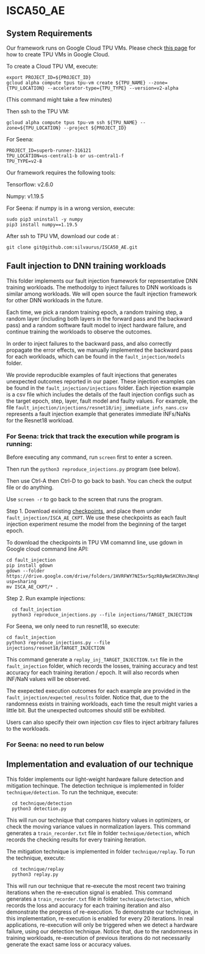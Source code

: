 # ISCA50_AE

## System Requirements

Our framework runs on Google Cloud TPU VMs.
Please check [this page](https://cloud.google.com/tpu/docs/users-guide-tpu-vm) for how to create TPU VMs in Google Cloud.

To create a Cloud TPU VM, execute:

```
export PROJECT_ID=${PROJECT_ID}
gcloud alpha compute tpus tpu-vm create ${TPU_NAME} --zone={TPU_LOCATION} --accelerator-type={TPU_TYPE} --version=v2-alpha
```
(This command might take a few minutes)

Then ssh to the TPU VM:

```
gcloud alpha compute tpus tpu-vm ssh ${TPU_NAME} --zone=${TPU_LOCATION} --project ${PROJECT_ID}
```

For Seena:
```
PROJECT_ID=superb-runner-316121
TPU_LOCATION=us-central1-b or us-central1-f
TPU_TYPE=v2-8
```


Our framework requires the following tools:

Tensorflow: v2.6.0

Numpy: v1.19.5

For Seena: if numpy is in a wrong version, execute:
```
sudo pip3 uninstall -y numpy
pip3 install numpy==1.19.5
```

After ssh to TPU VM, download our code at :
```
git clone git@github.com:silvaurus/ISCA50_AE.git
```

## Fault injection to DNN training workloads

This folder implements our fault injection framework for representative DNN training workloads. The methodolgy to inject failures to DNN workloads is similar among workloads. We will open source the fault injection framework for other DNN workloads in the future.

Each time, we pick a random training epoch, a random training step, a random layer (including both layers in the forward pass and the backward pass) and a random software fault model to inject hardware failure, and continue training the workloads to observe the outcomes.

In order to inject failures to the backward pass, and also correctly propagate the error effects, we manually implemented the backward pass for each workloads, which can be found in the `fault_injection/models` folder.

We provide reproducible examples of fault injections that generates unexpected outcomes reported in our paper. These injection examples can be found in the `fault_injection/injections` folder. Each injection example is a csv file which includes the details of the fault injection configs such as the target epoch, step, layer, fault model and faulty values. For example, the file `fault_injection/injections/resnet18/inj_immediate_infs_nans.csv` represents a fault injection example that generates immediate INFs/NaNs for the Resnet18 workload.

### For Seena: trick that track the execution while program is running:
Before executing any command, run `screen` first to enter a screen.

Then run the `python3 reproduce_injections.py` program (see below).

Then use Ctrl-A then Ctrl-D to go back to bash. You can check the output file or do anything.

Use `screen -r` to go back to the screen that runs the program.


Step 1. Download existing [checkpoints](https://drive.google.com/drive/folders/1HVRFWY7NI5xr5qzR8yNeSKCRVnJNnqFf?usp=sharing), and place them under `fault_injection/ISCA_AE_CKPT`. We use these checkpoints as each fault injection experiment resume the model from the beginning of the target epoch.

To download the checkpoints in TPU VM comamnd line, use gdown in Google cloud command line API:

```
cd fault_injection
pip install gdown
gdown --folder https://drive.google.com/drive/folders/1HVRFWY7NI5xr5qzR8yNeSKCRVnJNnqFf?usp=sharing
mv ISCA_AE_CKPT/* .
```

Step 2. Run example injections:

```
  cd fault_injection
  python3 reproduce_injections.py --file injections/TARGET_INJECTION
```

For Seena, we only need to run resnet18, so execute:
```
cd fault_injection
python3 reproduce_injections.py --file injections/resnet18/TARGET_INJECTION
```

This command generate a `replay_inj_TARGET_INJECTION.txt` file in the `fault_injection` folder, which records the losses, training accuracy and test accuracy for each training iteration / epoch. It will also records when INF/NaN values will be observed.

The exepected execution outcomes for each example are provided in the `fault_injection/expected_results` folder. Notice that, due to the randomness exists in training workloads, each time the result might varies a little bit. But the unexpected outcomes should still be exhibited.

Users can also specify their own injection csv files to inject arbitrary failures to the workloads.


### For Seena: no need to run below
## Implementation and evaluation of our technique
This folder implements our light-weight hardware failure detection and mitigation techinque.
The detection technique is implemented in folder `technique/detection`.
To run the technique, execute:

```
  cd technique/detection
  python3 detection.py
```

This will run our technique that compares history values in optimizers, or check the moving variance values in normalization layers. This command generates a `train_recorder.txt` file in folder `technique/detection`, which records the checking results for every training iteration.

The mitigation technique is implemented in folder `technique/replay`.
To run the technique, execute:

```
  cd technique/replay
  python3 replay.py
```

This will run our technique that re-execute the most recent two training iterations when the re-execution signal is enabled. This command generates a `train_recorder.txt` file in folder `technique/detection`, which records the loss and accuracy for each training iteration and also demonstrate the progress of re-execution. To demonstrate our technique, in this implementation, re-execution is enabled for every 20 iterations. In real applications, re-execution will only be triggered when we detect a hardware failure, using our detection technique. Notice that, due to the randomness in training workloads, re-execution of previous iterations do not necessarily generate the exact same loss or accuracy values.

